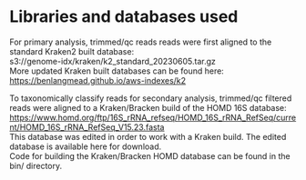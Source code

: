 # Libraries and databases used

For primary analysis, trimmed/qc reads reads were first aligned to the standard Kraken2 built database: \
s3://genome-idx/kraken/k2_standard_20230605.tar.gz \
More updated Kraken built databases can be found here: https://benlangmead.github.io/aws-indexes/k2

To taxonomically classify reads for secondary analysis, trimmed/qc filtered reads were aligned to a Kraken/Bracken build of the HOMD 16S database: https://www.homd.org/ftp/16S_rRNA_refseq/HOMD_16S_rRNA_RefSeq/current/HOMD_16S_rRNA_RefSeq_V15.23.fasta \
This database was edited in order to work with a Kraken build. The edited database is available here for download. \
Code for building the Kraken/Bracken HOMD database can be found in the bin/ directory.
